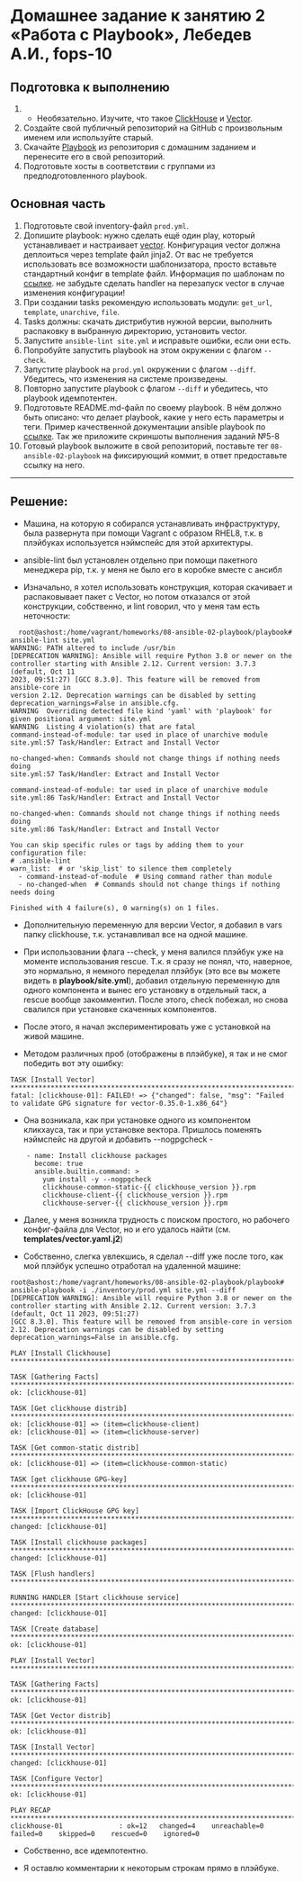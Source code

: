 # Домашнее задание к занятию 2 «Работа с Playbook», Лебедев А.И., fops-10

## Подготовка к выполнению

1. * Необязательно. Изучите, что такое [ClickHouse](https://www.youtube.com/watch?v=fjTNS2zkeBs) и [Vector](https://www.youtube.com/watch?v=CgEhyffisLY).
2. Создайте свой публичный репозиторий на GitHub с произвольным именем или используйте старый.
3. Скачайте [Playbook](./playbook/) из репозитория с домашним заданием и перенесите его в свой репозиторий.
4. Подготовьте хосты в соответствии с группами из предподготовленного playbook.

## Основная часть

1. Подготовьте свой inventory-файл `prod.yml`.
2. Допишите playbook: нужно сделать ещё один play, который устанавливает и настраивает [vector](https://vector.dev). Конфигурация vector должна деплоиться через template файл jinja2. От вас не требуется использовать все возможности шаблонизатора, просто вставьте стандартный конфиг в template файл. Информация по шаблонам по [ссылке](https://www.dmosk.ru/instruktions.php?object=ansible-nginx-install). не забудьте сделать handler на перезапуск vector в случае изменения конфигурации!
3. При создании tasks рекомендую использовать модули: `get_url`, `template`, `unarchive`, `file`.
4. Tasks должны: скачать дистрибутив нужной версии, выполнить распаковку в выбранную директорию, установить vector.
5. Запустите `ansible-lint site.yml` и исправьте ошибки, если они есть.
6. Попробуйте запустить playbook на этом окружении с флагом `--check`.
7. Запустите playbook на `prod.yml` окружении с флагом `--diff`. Убедитесь, что изменения на системе произведены.
8. Повторно запустите playbook с флагом `--diff` и убедитесь, что playbook идемпотентен.
9. Подготовьте README.md-файл по своему playbook. В нём должно быть описано: что делает playbook, какие у него есть параметры и теги. Пример качественной документации ansible playbook по [ссылке](https://github.com/opensearch-project/ansible-playbook). Так же приложите скриншоты выполнения заданий №5-8
10. Готовый playbook выложите в свой репозиторий, поставьте тег `08-ansible-02-playbook` на фиксирующий коммит, в ответ предоставьте ссылку на него.

---

## Решение:  

- Машина, на которую я собирался устанавливать инфраструктуру, была развернута при помощи Vagrant с образом RHEL8, т.к. в плэйбуках используется нэймспейс для этой архитектуры.

- ansible-lint был установлен отдельно при помощи пакетного менеджера pip, т.к. у меня не было его в коробке вместе с ансибл

- Изначально, я хотел использовать конструкция, которая скачивает и распаковывает пакет с Vector, но потом отказался от этой конструкции, собственно, и lint говорил, что у меня там есть неточности:

```
  root@ashost:/home/vagrant/homeworks/08-ansible-02-playbook/playbook# ansible-lint site.yml
WARNING: PATH altered to include /usr/bin
[DEPRECATION WARNING]: Ansible will require Python 3.8 or newer on the
controller starting with Ansible 2.12. Current version: 3.7.3 (default, Oct 11
2023, 09:51:27) [GCC 8.3.0]. This feature will be removed from ansible-core in
version 2.12. Deprecation warnings can be disabled by setting
deprecation_warnings=False in ansible.cfg.
WARNING  Overriding detected file kind 'yaml' with 'playbook' for given positional argument: site.yml
WARNING  Listing 4 violation(s) that are fatal
command-instead-of-module: tar used in place of unarchive module
site.yml:57 Task/Handler: Extract and Install Vector

no-changed-when: Commands should not change things if nothing needs doing
site.yml:57 Task/Handler: Extract and Install Vector

command-instead-of-module: tar used in place of unarchive module
site.yml:86 Task/Handler: Extract and Install Vector

no-changed-when: Commands should not change things if nothing needs doing
site.yml:86 Task/Handler: Extract and Install Vector

You can skip specific rules or tags by adding them to your configuration file:
# .ansible-lint
warn_list:  # or 'skip_list' to silence them completely
  - command-instead-of-module  # Using command rather than module
  - no-changed-when  # Commands should not change things if nothing needs doing

Finished with 4 failure(s), 0 warning(s) on 1 files.  
```

- Дополнительную переменную для версии Vector, я добавил в vars папку clickhouse, т.к. устанавливал все на одной машине.

- При использовании флага --check, у меня валился плэйбук уже на моменте использования rescue. Т.к. я сразу не понял, что, наверное, это нормально, я немного переделал плэйбук (это все вы можете видеть в **playbook/site.yml**), добавил отдельную переменную для одного компонента и вынес его установку в отдельный таск, а rescue вообще закомментил.
После этого, check побежал, но снова свалился при установке скаченных компонентов.

- После этого, я начал экспериментировать уже с установкой на живой машине.

- Методом различных проб (отображены в плэйбуке), я так и не смог победить вот эту ошибку:

```
TASK [Install Vector] **************************************************************************************************************************************************
fatal: [clickhouse-01]: FAILED! => {"changed": false, "msg": "Failed to validate GPG signature for vector-0.35.0-1.x86_64"}  
```

- Она возникала, как при установке одного из компонентом кликхауса, так и при установке вектора. Пришлось поменять нэймспейс на другой и добавить --nogpgcheck -

```
    - name: Install clickhouse packages
      become: true
      ansible.builtin.command: >
        yum install -y --nogpgcheck
        clickhouse-common-static-{{ clickhouse_version }}.rpm
        clickhouse-client-{{ clickhouse_version }}.rpm
        clickhouse-server-{{ clickhouse_version }}.rpm  
```

- Далее, у меня возникла трудность с поиском простого, но рабочего конфиг-файла для Vector, но и его удалось найти (см. **templates/vector.yaml.j2**)

- Собственно, слегка увлекшись, я сделал --diff уже после того, как мой плэйбук успешно отработал на удаленной машине:

```
root@ashost:/home/vagrant/homeworks/08-ansible-02-playbook/playbook# ansible-playbook -i ./inventory/prod.yml site.yml --diff
[DEPRECATION WARNING]: Ansible will require Python 3.8 or newer on the controller starting with Ansible 2.12. Current version: 3.7.3 (default, Oct 11 2023, 09:51:27)
[GCC 8.3.0]. This feature will be removed from ansible-core in version 2.12. Deprecation warnings can be disabled by setting deprecation_warnings=False in ansible.cfg.

PLAY [Install Clickhouse] **********************************************************************************************************************************************

TASK [Gathering Facts] *************************************************************************************************************************************************
ok: [clickhouse-01]

TASK [Get clickhouse distrib] ******************************************************************************************************************************************
ok: [clickhouse-01] => (item=clickhouse-client)
ok: [clickhouse-01] => (item=clickhouse-server)

TASK [Get common-static distrib] ***************************************************************************************************************************************
ok: [clickhouse-01] => (item=clickhouse-common-static)

TASK [get clickhouse GPG-key] ******************************************************************************************************************************************
ok: [clickhouse-01]

TASK [Import ClickHouse GPG key] ***************************************************************************************************************************************
changed: [clickhouse-01]

TASK [Install clickhouse packages] *************************************************************************************************************************************
changed: [clickhouse-01]

TASK [Flush handlers] **************************************************************************************************************************************************

RUNNING HANDLER [Start clickhouse service] *****************************************************************************************************************************
changed: [clickhouse-01]

TASK [Create database] *************************************************************************************************************************************************
ok: [clickhouse-01]

PLAY [Install Vector] **************************************************************************************************************************************************

TASK [Gathering Facts] *************************************************************************************************************************************************
ok: [clickhouse-01]

TASK [Get Vector distrib] **********************************************************************************************************************************************
ok: [clickhouse-01]

TASK [Install Vector] **************************************************************************************************************************************************
changed: [clickhouse-01]

TASK [Configure Vector] ************************************************************************************************************************************************
ok: [clickhouse-01]

PLAY RECAP *************************************************************************************************************************************************************
clickhouse-01              : ok=12   changed=4    unreachable=0    failed=0    skipped=0    rescued=0    ignored=0  
```

- Собственно, все идемпотентно.

- Я оставлю комментарии к некоторым строкам прямо в плэйбуке.


